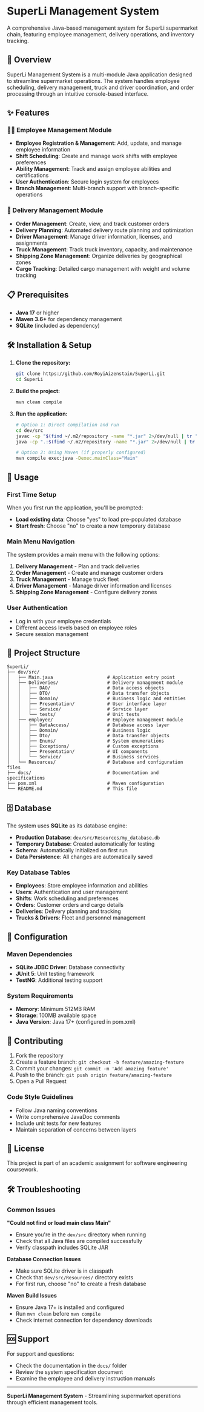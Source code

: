 # SuperLi Management System

A comprehensive Java-based management system for SuperLi supermarket chain, featuring employee management, delivery operations, and inventory tracking.

## 🚀 Overview

SuperLi Management System is a multi-module Java application designed to streamline supermarket operations. The system handles employee scheduling, delivery management, truck and driver coordination, and order processing through an intuitive console-based interface.

## ✨ Features

### 🧑‍💼 Employee Management Module
- **Employee Registration & Management**: Add, update, and manage employee information
- **Shift Scheduling**: Create and manage work shifts with employee preferences
- **Ability Management**: Track and assign employee abilities and certifications
- **User Authentication**: Secure login system for employees
- **Branch Management**: Multi-branch support with branch-specific operations

### 🚚 Delivery Management Module
- **Order Management**: Create, view, and track customer orders
- **Delivery Planning**: Automated delivery route planning and optimization
- **Driver Management**: Manage driver information, licenses, and assignments
- **Truck Management**: Track truck inventory, capacity, and maintenance
- **Shipping Zone Management**: Organize deliveries by geographical zones
- **Cargo Tracking**: Detailed cargo management with weight and volume tracking

## 📋 Prerequisites

- **Java 17** or higher
- **Maven 3.6+** for dependency management
- **SQLite** (included as dependency)

## 🛠️ Installation & Setup

1. **Clone the repository:**
   ```bash
   git clone https://github.com/RoyiAizenstain/SuperLi.git
   cd SuperLi
   ```

2. **Build the project:**
   ```bash
   mvn clean compile
   ```

3. **Run the application:**
   ```bash
   # Option 1: Direct compilation and run
   cd dev/src
   javac -cp "$(find ~/.m2/repository -name "*.jar" 2>/dev/null | tr '\n' ':')." $(find . -name "*.java")
   java -cp ".:$(find ~/.m2/repository -name "*.jar" 2>/dev/null | tr '\n' ':')" Main
   
   # Option 2: Using Maven (if properly configured)
   mvn compile exec:java -Dexec.mainClass="Main"
   ```

## 🎯 Usage

### First Time Setup
When you first run the application, you'll be prompted:
- **Load existing data**: Choose "yes" to load pre-populated database
- **Start fresh**: Choose "no" to create a new temporary database

### Main Menu Navigation
The system provides a main menu with the following options:
1. **Delivery Management** - Plan and track deliveries
2. **Order Management** - Create and manage customer orders
3. **Truck Management** - Manage truck fleet
4. **Driver Management** - Manage driver information and licenses
5. **Shipping Zone Management** - Configure delivery zones

### User Authentication
- Log in with your employee credentials
- Different access levels based on employee roles
- Secure session management

## 📁 Project Structure

```
SuperLi/
├── dev/src/
│   ├── Main.java                    # Application entry point
│   ├── Deliveries/                  # Delivery management module
│   │   ├── DAO/                     # Data access objects
│   │   ├── DTO/                     # Data transfer objects
│   │   ├── Domain/                  # Business logic and entities
│   │   ├── Presentation/            # User interface layer
│   │   ├── Service/                 # Service layer
│   │   └── tests/                   # Unit tests
│   ├── employee/                    # Employee management module
│   │   ├── DataAccess/              # Database access layer
│   │   ├── Domain/                  # Business logic
│   │   ├── Dto/                     # Data transfer objects
│   │   ├── Enums/                   # System enumerations
│   │   ├── Exceptions/              # Custom exceptions
│   │   ├── Presentation/            # UI components
│   │   └── Service/                 # Business services
│   └── Resources/                   # Database and configuration files
├── docs/                            # Documentation and specifications
├── pom.xml                          # Maven configuration
└── README.md                        # This file
```

## 🗄️ Database

The system uses **SQLite** as its database engine:
- **Production Database**: `dev/src/Resources/my_database.db`
- **Temporary Database**: Created automatically for testing
- **Schema**: Automatically initialized on first run
- **Data Persistence**: All changes are automatically saved

### Key Database Tables
- **Employees**: Store employee information and abilities
- **Users**: Authentication and user management
- **Shifts**: Work scheduling and preferences
- **Orders**: Customer orders and cargo details
- **Deliveries**: Delivery planning and tracking
- **Trucks & Drivers**: Fleet and personnel management

## 🔧 Configuration

### Maven Dependencies
- **SQLite JDBC Driver**: Database connectivity
- **JUnit 5**: Unit testing framework
- **TestNG**: Additional testing support

### System Requirements
- **Memory**: Minimum 512MB RAM
- **Storage**: 100MB available space
- **Java Version**: Java 17+ (configured in pom.xml)

## 🤝 Contributing

1. Fork the repository
2. Create a feature branch: `git checkout -b feature/amazing-feature`
3. Commit your changes: `git commit -m 'Add amazing feature'`
4. Push to the branch: `git push origin feature/amazing-feature`
5. Open a Pull Request

### Code Style Guidelines
- Follow Java naming conventions
- Write comprehensive JavaDoc comments
- Include unit tests for new features
- Maintain separation of concerns between layers

## 📄 License

This project is part of an academic assignment for software engineering coursework.

## 🛠️ Troubleshooting

### Common Issues

**"Could not find or load main class Main"**
- Ensure you're in the `dev/src` directory when running
- Check that all Java files are compiled successfully
- Verify classpath includes SQLite JAR

**Database Connection Issues**
- Make sure SQLite driver is in classpath
- Check that `dev/src/Resources/` directory exists
- For first run, choose "no" to create a fresh database

**Maven Build Issues**
- Ensure Java 17+ is installed and configured
- Run `mvn clean` before `mvn compile`
- Check internet connection for dependency downloads

## 🆘 Support

For support and questions:
- Check the documentation in the `docs/` folder
- Review the system specification document
- Examine the employee and delivery instruction manuals

---

**SuperLi Management System** - Streamlining supermarket operations through efficient management tools.